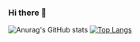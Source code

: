 ### Hi there 👋

![Anurag's GitHub stats](https://github-readme-stats.vercel.app/api?username=pincher17&show_icons=true&theme=dark)
[![Top Langs](https://github-readme-stats.vercel.app/api/top-langs/?username=pincher17&layout=compact)](https://github.com/anuraghazra/github-readme-stats)

